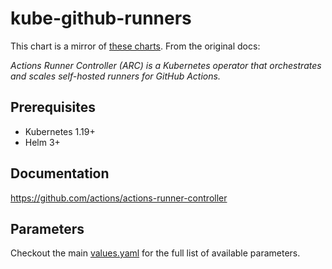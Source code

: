 # kube-github-runners

This chart is a mirror of [these charts](https://github.com/actions/actions-runner-controller/tree/master/charts).
From the original docs:

_Actions Runner Controller (ARC) is a Kubernetes operator that orchestrates and scales self-hosted runners for GitHub Actions._

## Prerequisites

- Kubernetes 1.19+
- Helm 3+

## Documentation

https://github.com/actions/actions-runner-controller

## Parameters

Checkout the main [values.yaml](./values.yaml) for the full list of available parameters.
